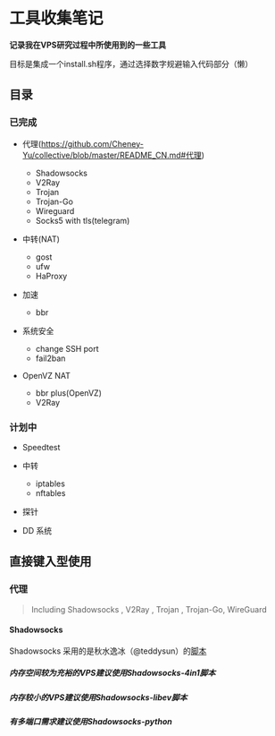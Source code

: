 # 工具收集笔记

**记录我在VPS研究过程中所使用到的一些工具**

目标是集成一个install.sh程序，通过选择数字规避输入代码部分（懒）


## 目录

### 已完成

+ 代理(https://github.com/Cheney-Yu/collective/blob/master/README_CN.md#代理)
    + Shadowsocks
	+ V2Ray
	+ Trojan
	+ Trojan-Go
	+ Wireguard
	+ Socks5 with tls(telegram)

+ 中转(NAT)
    + gost
	+ ufw
	+ HaProxy

+ 加速
    + bbr

+ 系统安全
    + change SSH port
	+ fail2ban

+ OpenVZ NAT
    + bbr plus(OpenVZ)
	+ V2Ray

### 计划中

+ Speedtest

+ 中转
    + iptables
	+ nftables

+ 探针

+ DD 系统


## 直接键入型使用

### 代理
> Including Shadowsocks , V2Ray , Trojan , Trojan-Go, WireGuard

#### Shadowsocks
Shadowsocks 采用的是秋水逸冰（@teddysun）的[脚本](https://github.com/teddysun/shadowsocks_install/tree/master)
##### 内存空间较为充裕的VPS建议使用Shadowsocks-4in1脚本
##### 内存较小的VPS建议使用Shadowsocks-libev脚本
##### 有多端口需求建议使用Shadowsocks-python
